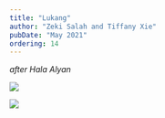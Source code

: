 ```yaml
---
title: "Lukang"
author: "Zeki Salah and Tiffany Xie"
pubDate: "May 2021"
ordering: 14
---
```


_after Hala Alyan_

![](/assets/zine/z4/lukang/IMG_5446.jpg)

![](/assets/zine/z4/lukang/Spirituality-Poem-Lukang.jpg)
